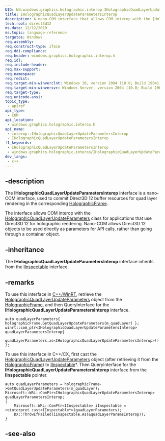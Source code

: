 ```yaml
---
UID: NN:windows.graphics.holographic.interop.IHolographicQuadLayerUpdateParametersInterop
title: IHolographicQuadLayerUpdateParametersInterop
description: A nano-COM interface that allows COM interop with the [HolographicQuadLayerUpdateParameters](/uwp/api/windows.graphics.holographic.holographicquadlayerupdateparameters) class for applications that use Direct3D 12 for holographic rendering.
tech.root: direct3d12
ms.date: 12/12/2019
ms.topic: language-reference
targetos: Windows
req.assembly: 
req.construct-type: iface
req.ddi-compliance: 
req.header: windows.graphics.holographic.interop.h
req.idl: 
req.include-header: 
req.max-support: 
req.namespace: 
req.redist: 
req.target-min-winverclnt: Windows 10, version 2004 (10.0; Build 19041)
req.target-min-winversvr: Windows Server, version 2004 (10.0; Build 19041)
req.target-type: 
req.unicode-ansi: 
topic_type:
 - apiref
api_type:
 - COM
api_location:
 - windows.graphics.holographic.interop.h
api_name:
 - interop::IHolographicQuadLayerUpdateParametersInterop
 - IHolographicQuadLayerUpdateParametersInterop
f1_keywords:
 - IHolographicQuadLayerUpdateParametersInterop
 - windows.graphics.holographic.interop/IHolographicQuadLayerUpdateParametersInterop
dev_langs:
 - c++
---
```


## -description

The **IHolographicQuadLayerUpdateParametersInterop** interface is a nano-COM interface, used to commit Direct3D 12 buffer resources for quad layer rendering in the corresponding [HolographicFrame](/uwp/api/windows.graphics.holographic.holographicframe).

The interface allows COM interop with the [HolographicQuadLayerUpdateParameters](/uwp/api/windows.graphics.holographic.holographicquadlayerupdateparameters) class for applications that use Direct3D 12 for holographic rendering. Nano-COM allows Direct3D 12 objects to be used directly as parameters for API calls, rather than going through a container object.

## -inheritance

The **IHolographicQuadLayerUpdateParametersInterop** interface inherits from the [IInspectable](/windows/win32/api/inspectable/nn-inspectable-iinspectable) interface.

## -remarks

To use this interface in [C++/WinRT](/windows/uwp/cpp-and-winrt-apis/), retrieve the [HolographicQuadLayerUpdateParameters](/uwp/api/windows.graphics.holographic.holographicquadlayerupdateparameters) object from the [HolographicFrame](/uwp/api/windows.graphics.holographic.holographicframe), and then QueryInterface for the **IHolographicQuadLayerUpdateParametersInterop** interface.

```cppwinrt
auto quadLayerParameters{ holographicFrame.GetQuadLayerUpdateParameters(m_quadLayer) };
winrt::com_ptr<IHolographicQuadLayerUpdateParametersInterop> quadLayerParametersInterop{
    quadLayerParameters.as<IHolographicQuadLayerUpdateParametersInterop>() };
```

To use this interface in C++/CX, first cast the [HolographicQuadLayerUpdateParameters](/uwp/api/windows.graphics.holographic.holographicquadlayerupdateparameters) object (after retrieving it from the [HolographicFrame](/uwp/api/windows.graphics.holographic.holographicframe)) to [IInspectable](/windows/win32/api/inspectable/nn-inspectable-iinspectable)\*. Then QueryInterface for the **IHolographicQuadLayerUpdateParametersInterop** interface from the **IInspectable** pointer.

```cppcx
auto quadLayerParameters = holographicFrame->GetQuadLayerUpdateParameters(m_quadLayer);
Microsoft::WRL::ComPtr<IHolographicQuadLayerUpdateParametersInterop> quadLayerParametersInterop;
{
    Microsoft::WRL::ComPtr<IInspectable> iInspectable = reinterpret_cast<IInspectable*>(quadLayerParameters);
    DX::ThrowIfFailed(iInspectable.As(&quadLayerParamsInterop));
}
```

## -see-also

